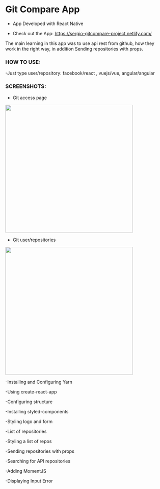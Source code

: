 # Git Compare App
- App Developed with React Native 

- Check out the App: https://sergio-gitcompare-project.netlify.com/
 
The main learning  in this app was to use api rest from github, how they work in the right way, in addition Sending repositories with props.


  
 ### HOW TO USE:
 
 -Just type user/repository: facebook/react , vuejs/vue, angular/angular 
 

  ### SCREENSHOTS:
  - Git access page
  <img src="https://s3.amazonaws.com/barberimages2/gitcompare-1.png" height = "400" width = "400" />
  
   - Git user/repositories
  <img src="https://s3.amazonaws.com/barberimages2/gitcompare-2.png" height = "400" width = "400" />
  
 
-Installing and Configuring Yarn

-Using create-react-app

-Configuring structure

-Installing styled-components

-Styling logo and form

-List of repositories

-Styling a list of repos

-Sending repositories with props

-Searching for API repositories

-Adding MomentJS

-Displaying Input Error


  
  
